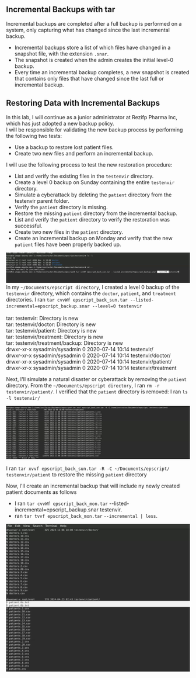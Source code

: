 ## Incremental Backups with tar
Incremental backups are completed after a full backup is performed on a system, only capturing what has changed since the last incremental backup.
* Incremental backups store a list of which files have changed in a snapshot file, with the extension `.snar`.
* The snapshot is created when the admin creates the initial level-0 backup.
* Every time an incremental backup completes, a new snapshot is created that contains only files that have changed since the last full or incremental backup.

## Restoring Data with Incremental Backups

In this lab, I will continue as a junior administrator at Rezifp Pharma Inc, which has just adopted a new backup policy. <br>
I will be responsible for validating the new backup process by performing the following two tests:
* Use a backup to restore lost patient files.
* Create two new files and perform an incremental backup. <br>


I will use the following process to test the new restoration procedure:
* List and verify the existing files in the `testenvir` directory.
* Create a level 0 backup on Sunday containing the entire `testenvir` directory.
* Simulate a cyberattack by deleting the `patient` directory from the testenvir parent folder.
* Verify the `patient` directory is missing.
* Restore the missing `patient` directory from the incremental backup.
* List and verify the `patient` directory to verify the restoration was successful.
* Create two new files in the `patient` directory.
* Create an incremental backup on Monday and verify that the new `patient` files have been properly backed up.

![image alt](https://github.com/BryanZamora871/bryanzamora871/blob/main/Sceerenshots/Screenshot%202025-05-01%20150343.png?raw=true)
In my `~/Documents/epscript directory`, I created a level 0 backup of the `testenvir` directory, which contains the `doctor`, `patient`, and `treatment` directories.
I ran `tar cvvWf epscript_back_sun.tar --listed-incremental=epscript_backup.snar --level=0 testenvir` <br>
<br>
tar: testenvir: Directory is new <br>
tar: testenvir/doctor: Directory is new <br>
tar: testenvir/patient: Directory is new <br>
tar: testenvir/treatment: Directory is new <br>
tar: testenvir/treatment/backup: Directory is new <br>
drwxr-xr-x sysadmin/sysadmin 0 2020-07-14 10:14 testenvir/ <br>
drwxr-xr-x sysadmin/sysadmin 0 2020-07-14 10:14 testenvir/doctor/ <br>
drwxr-xr-x sysadmin/sysadmin 0 2020-07-14 10:14 testenvir/patient/ <br>
drwxr-xr-x sysadmin/sysadmin 0 2020-07-14 10:14 testenvir/treatment <br>


Next, I'll simulate a natural disaster or cyberattack by removing the `patient` directory. From the `~/Documents/epscript directory`, I ran `rm -r testenvir/patient/`. I verified that the `patient` directory is removed: I ran `ls -l testenvir/`

![image alt](https://github.com/BryanZamora871/bryanzamora871/blob/main/Sceerenshots/Screenshot%202025-05-01%20152501.png?raw=true)

I ran `tar xvvf epscript_back_sun.tar -R -C ~/Documents/epscript/ testenvir/patient` to restore the missing `patient` directory

Now, I'll create an incremental backup that will include ny newly created patient documents as follows
* I ran `tar cvvWf epscript_back_mon.tar` --listed-incremental=epscript_backup.snar testenvir. <br>
* ran `tar tvvf epscript_back_mon.tar` `--incremental | less`.

![image alt](https://github.com/BryanZamora871/bryanzamora871/blob/main/Sceerenshots/Screenshot%202025-05-01%20154218.png?raw=true)





